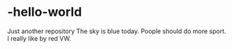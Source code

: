 # -hello-world
Just another repository
The sky is blue today. Poople should do more sport. 
I really like by red VW.
